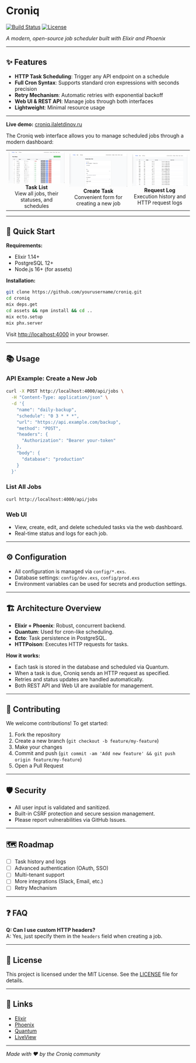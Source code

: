 # Croniq

[![Build Status](https://img.shields.io/github/actions/workflow/status/blablatdinov/croniq/pr-check.yml?branch=master)](https://github.com/yourusername/blablatdinov/croniq)
[![License](https://img.shields.io/badge/license-MIT-blue.svg)](LICENSE)

_A modern, open-source job scheduler built with Elixir and Phoenix_

---

## ✨ Features

- **HTTP Task Scheduling**: Trigger any API endpoint on a schedule
- **Full Cron Syntax**: Supports standard cron expressions with seconds precision
- **Retry Mechanism**: Automatic retries with exponential backoff
- **Web UI & REST API**: Manage jobs through both interfaces
- **Lightweight**: Minimal resource usage

---

**Live demo:** [croniq.ilaletdinov.ru](https://croniq.ilaletdinov.ru)

The Croniq web interface allows you to manage scheduled jobs through a modern dashboard:

<table>
  <tr>
    <td align="center">
      <img src="docs/images/screen_task_list.png" alt="Task List" width="350"/><br/>
      <b>Task List</b><br/>
      View all jobs, their statuses, and schedules
    </td>
    <td align="center">
      <img src="docs/images/screen_create_task.png" alt="Create Task" width="350"/><br/>
      <b>Create Task</b><br/>
      Convenient form for creating a new job
    </td>
    <td align="center">
      <img src="docs/images/screen_request_log.png" alt="Request Log" width="350"/><br/>
      <b>Request Log</b><br/>
      Execution history and HTTP request logs
    </td>
  </tr>
</table>

---

## 🚀 Quick Start

**Requirements:**
- Elixir 1.14+
- PostgreSQL 12+
- Node.js 16+ (for assets)

**Installation:**
```bash
git clone https://github.com/yourusername/croniq.git
cd croniq
mix deps.get
cd assets && npm install && cd ..
mix ecto.setup
mix phx.server
```
Visit [http://localhost:4000](http://localhost:4000) in your browser.

---

## 📚 Usage

### API Example: Create a New Job

```bash
curl -X POST http://localhost:4000/api/jobs \
  -H "Content-Type: application/json" \
  -d '{
    "name": "daily-backup",
    "schedule": "0 3 * * *",
    "url": "https://api.example.com/backup",
    "method": "POST",
    "headers": {
      "Authorization": "Bearer your-token"
    },
    "body": {
      "database": "production"
    }
  }'
```

### List All Jobs

```bash
curl http://localhost:4000/api/jobs
```

### Web UI

- View, create, edit, and delete scheduled tasks via the web dashboard.
- Real-time status and logs for each job.

---

## ⚙️ Configuration

- All configuration is managed via `config/*.exs`.
- Database settings: `config/dev.exs`, `config/prod.exs`
- Environment variables can be used for secrets and production settings.

---

## 🏗️ Architecture Overview

- **Elixir + Phoenix**: Robust, concurrent backend.
- **Quantum**: Used for cron-like scheduling.
- **Ecto**: Task persistence in PostgreSQL.
- **HTTPoison**: Executes HTTP requests for tasks.

**How it works:**
- Each task is stored in the database and scheduled via Quantum.
- When a task is due, Croniq sends an HTTP request as specified.
- Retries and status updates are handled automatically.
- Both REST API and Web UI are available for management.

---

## 🤝 Contributing

We welcome contributions! To get started:

1. Fork the repository
2. Create a new branch (`git checkout -b feature/my-feature`)
3. Make your changes
4. Commit and push (`git commit -am 'Add new feature' && git push origin feature/my-feature`)
5. Open a Pull Request

---

## 🛡️ Security

- All user input is validated and sanitized.
- Built-in CSRF protection and secure session management.
- Please report vulnerabilities via GitHub Issues.

---

## 🗺️ Roadmap

- [ ] Task history and logs
- [ ] Advanced authentication (OAuth, SSO)
- [ ] Multi-tenant support
- [ ] More integrations (Slack, Email, etc.)
- [ ] Retry Mechanism

---

## ❓ FAQ

**Q: Can I use custom HTTP headers?**  
A: Yes, just specify them in the `headers` field when creating a job.

---

## 📄 License

This project is licensed under the MIT License. See the [LICENSE](LICENSE) file for details.

---

## 🔗 Links

- [Elixir](https://elixir-lang.org/)
- [Phoenix](https://www.phoenixframework.org/)
- [Quantum](https://github.com/quantum-elixir/quantum-core)
- [LiveView](https://hexdocs.pm/phoenix_live_view/Phoenix.LiveView.html)

---

_Made with ❤️ by the Croniq community_
